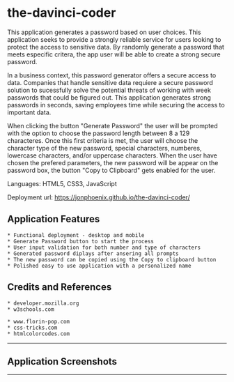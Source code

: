 # the-davinci-coder

This application generates a password based on user choices. This application seeks to provide a strongly reliable service for users looking to protect the access to sensitive data. By randomly generate a password that meets especific critera, the app user will be able to create a strong secure password.

In a business context, this password generator offers a secure access to data. Companies that handle sensitive data requiere a secure password solution to sucessfully solve the potential threats of working with week passwords that could be figured out. This application generates strong passwords in seconds, saving employees time while securing the access to important data. 

When clicking the button "Generate Password" the user will be prompted with the option to choose the password length between 8 a 129 characteres. Once this first criteria is met, the user will choose the character type of the new password, special characters, numberes, lowercase characters, and/or uppercase characters. When the user have chosen the prefered parameters, the new password will be appear on the password box, the button "Copy to Clipboard" gets enabled for the user.

Languages: HTML5, CSS3, JavaScript

Deployment url: https://jonphoenix.github.io/the-davinci-coder/


## Application Features

```
* Functional deployment - desktop and mobile
* Generate Password button to start the process
* User input validation for both number and type of characters
* Generated password diplays after ansering all prompts
* The new password can be copied using the Copy to clipboard button
* Polished easy to use application with a personalized name

```
## Credits and References

```
* developer.mozilla.org
* w3schools.com

* www.florin-pop.com
* css-tricks.com
* htmlcolorcodes.com

```
- - -

## Application Screenshots


- - -
